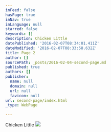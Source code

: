 ```yaml
---
inFeed: false
hasPage: true
inNav: true
inLanguage: null
starred: false
keywords: []
description: Chicken Little
datePublished: '2016-02-07T08:34:01.411Z'
dateModified: '2016-02-07T08:33:58.632Z'
title: Page 2
author: []
sourcePath: _posts/2016-02-04-second-page.md
published: true
authors: []
publisher:
  name: null
  domain: null
  url: null
  favicon: null
url: second-page/index.html
_type: WebPage

---
```

Chicken Little
![](https://s3-us-west-2.amazonaws.com/the-grid-img/p/9d2c28dce686816edc7506c5b7684c18cac62da8.png)